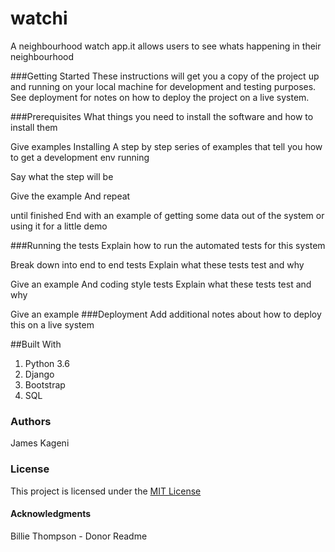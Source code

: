 # watchi
A neighbourhood watch app.it allows users to see whats happening in their neighbourhood

###Getting Started
These instructions will get you a copy of the project up and running on your local machine for development and testing purposes. See deployment for notes on how to deploy the project on a live system.

###Prerequisites
What things you need to install the software and how to install them

Give examples
Installing
A step by step series of examples that tell you how to get a development env running

Say what the step will be

Give the example
And repeat

until finished
End with an example of getting some data out of the system or using it for a little demo

###Running the tests
Explain how to run the automated tests for this system

Break down into end to end tests
Explain what these tests test and why

Give an example
And coding style tests
Explain what these tests test and why

Give an example
###Deployment
Add additional notes about how to deploy this on a live system

##Built With
1. Python 3.6
2. Django
3. Bootstrap
4. SQL

### Authors
James Kageni

### License
This project is licensed under the [MIT License](LICENSE)

#### Acknowledgments
Billie Thompson - Donor Readme